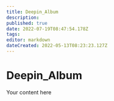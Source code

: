 ```yaml
---
title: Deepin_Album
description: 
published: true
date: 2022-07-19T08:47:54.178Z
tags: 
editor: markdown
dateCreated: 2022-05-13T08:23:23.127Z
---
```


# Deepin_Album
Your content here